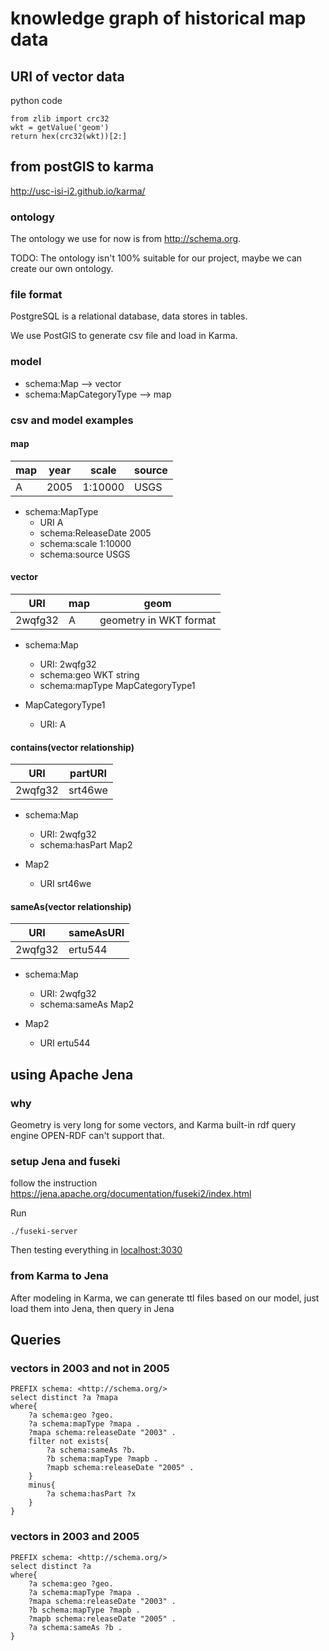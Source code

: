 # knowledge graph of historical map data

## URI of vector data

python code

    from zlib import crc32
    wkt = getValue('geom')
    return hex(crc32(wkt))[2:]

## from postGIS to karma

<http://usc-isi-i2.github.io/karma/>

### ontology

The ontology we use for now is from <http://schema.org>.

TODO: The ontology isn't 100% suitable for our project, maybe we can create our own ontology.

### file format

PostgreSQL is a relational database, data stores in tables.

We use PostGIS to generate csv file and load in Karma.

### model

* schema:Map --> vector
* schema:MapCategoryType --> map

### csv and model examples

#### map

map|year|scale|source
---|---|---|---
A|2005|1:10000|USGS

* schema:MapType
  * URI  A
  * schema:ReleaseDate 2005
  * schema:scale 1:10000
  * schema:source USGS

#### vector

URI|map|geom
---|---|---
2wqfg32|A|geometry in WKT format

* schema:Map
  * URI: 2wqfg32
  * schema:geo WKT string
  * schema:mapType MapCategoryType1

* MapCategoryType1
  * URI: A

#### contains(vector relationship)

URI|partURI
---|---
2wqfg32|srt46we

* schema:Map
  * URI: 2wqfg32
  * schema:hasPart Map2

* Map2
  * URI srt46we

#### sameAs(vector relationship)

URI|sameAsURI
---|---
2wqfg32|ertu544

* schema:Map
  * URI: 2wqfg32
  * schema:sameAs Map2

* Map2
  * URI ertu544

## using Apache Jena

### why

Geometry is very long for some vectors, and Karma built-in rdf query engine OPEN-RDF can't support that.

### setup Jena and fuseki

follow the instruction <https://jena.apache.org/documentation/fuseki2/index.html>

Run

    ./fuseki-server

Then testing everything in <localhost:3030>

### from Karma to Jena

After modeling in Karma, we can generate ttl files based on our model, just load them into Jena, then query in Jena

## Queries

### vectors in 2003 and not in 2005

    PREFIX schema: <http://schema.org/>
    select distinct ?a ?mapa
    where{
        ?a schema:geo ?geo.
        ?a schema:mapType ?mapa .
        ?mapa schema:releaseDate "2003" .
        filter not exists{
            ?a schema:sameAs ?b.
            ?b schema:mapType ?mapb .
            ?mapb schema:releaseDate "2005" .
        }
        minus{
            ?a schema:hasPart ?x
        }
    }

### vectors in 2003 and 2005

    PREFIX schema: <http://schema.org/>
    select distinct ?a
    where{
        ?a schema:geo ?geo.
        ?a schema:mapType ?mapa .
        ?mapa schema:releaseDate "2003" .
        ?b schema:mapType ?mapb .
        ?mapb schema:releaseDate "2005" .
        ?a schema:sameAs ?b .
    }